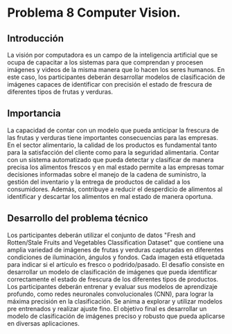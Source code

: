 # Problema 8 Computer Vision.

## Introducción

La visión por computadora es un campo de la inteligencia artificial que se ocupa de capacitar a los sistemas para que comprendan y procesen imágenes y videos de la misma manera que lo hacen los seres humanos. En este caso, los participantes deberán desarrollar modelos de clasificación de imágenes capaces de identificar con precisión el estado de frescura de diferentes tipos de frutas y verduras.

## Importancia

La capacidad de contar con un modelo que pueda anticipar la frescura de las frutas y verduras tiene importantes consecuencias para las empresas. En el sector alimentario, la calidad de los productos es fundamental tanto para la satisfacción del cliente como para la seguridad alimentaria. Contar con un sistema automatizado que pueda detectar y clasificar de manera precisa los alimentos frescos y en mal estado permite a las empresas tomar decisiones informadas sobre el manejo de la cadena de suministro, la gestión del inventario y la entrega de productos de calidad a los consumidores. Además, contribuye a reducir el desperdicio de alimentos al identificar y descartar los alimentos en mal estado de manera oportuna.

## Desarrollo del problema técnico

Los participantes deberán utilizar el conjunto de datos "Fresh and Rotten/Stale Fruits and Vegetables Classification Dataset" que contiene una amplia variedad de imágenes de frutas y verduras capturadas en diferentes condiciones de iluminación, ángulos y fondos. Cada imagen está etiquetada para indicar si el artículo es fresco o podrido/pasado. El desafío consiste en desarrollar un modelo de clasificación de imágenes que pueda identificar correctamente el estado de frescura de los diferentes tipos de productos.
Los participantes deberán entrenar y evaluar sus modelos de aprendizaje profundo, como redes neuronales convolucionales (CNN), para lograr la máxima precisión en la clasificación. Se anima a explorar y utilizar modelos pre entrenados y realizar ajuste fino. El objetivo final es desarrollar un modelo de clasificación de imágenes preciso y robusto que pueda aplicarse en diversas aplicaciones.
